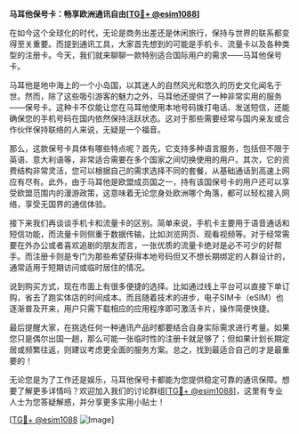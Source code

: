 **马耳他保号卡：畅享欧洲通讯自由[[TG💪+ @esim1088](https://t.me/s/esim1088)]**

在如今这个全球化的时代，无论是商务出差还是休闲旅行，保持与世界的联系都变得至关重要。而提到通讯工具，大家首先想到的可能是手机卡、流量卡以及各种类型的注册卡。今天，我们就来聊聊一款特别适合国际用户的需求——马耳他保号卡。

马耳他是地中海上的一个小岛国，以其迷人的自然风光和悠久的历史文化闻名于世。然而，除了这些吸引游客的魅力之外，马耳他还提供了一种非常实用的服务——保号卡。这种卡不仅能让您在马耳他使用本地号码拨打电话、发送短信，还能确保您的手机号码在国内依然保持活跃状态。这对于那些需要经常与国内亲友或合作伙伴保持联络的人来说，无疑是一个福音。

那么，这款保号卡具体有哪些特点呢？首先，它支持多种语言服务，包括但不限于英语、意大利语等，非常适合需要在多个国家之间切换使用的用户。其次，它的资费结构非常灵活，您可以根据自己的需求选择不同的套餐，从基础通话到高速上网应有尽有。此外，由于马耳他是欧盟成员国之一，持有该国保号卡的用户还可以享受欧盟范围内的漫游政策，这意味着无论您身处欧洲哪个角落，都可以轻松接入网络，享受无国界的通信体验。

接下来我们再谈谈手机卡和流量卡的区别。简单来说，手机卡主要用于语音通话和短信功能，而流量卡则侧重于数据传输，比如浏览网页、观看视频等。对于经常需要在外办公或者喜欢追剧的朋友而言，一张优质的流量卡绝对是必不可少的好帮手。而注册卡则是专门为那些希望获得本地号码但又不想长期绑定的人群设计的，通常适用于短期访问或临时居住的情况。

说到购买方式，现在市面上有很多便捷的选择。比如通过线上平台可以直接下单订购，省去了跑实体店的时间成本。而且随着技术的进步，电子SIM卡（eSIM）也逐渐普及开来，用户只需下载相应的应用程序即可激活卡片，操作简便快捷。

最后提醒大家，在挑选任何一种通讯产品时都要结合自身实际需求进行考量。如果您只是偶尔出国一趟，那么可能一张临时性的注册卡就足够了；但如果计划长期定居或频繁往返，则建议考虑更全面的服务方案。总之，找到最适合自己的才是最重要的！

无论您是为了工作还是娱乐，马耳他保号卡都能为您提供稳定可靠的通讯保障。想要了解更多详情吗？欢迎加入我们的讨论群组[[TG💪+ @esim1088](https://t.me/s/esim1088)]，这里有专业人士为您答疑解惑，并分享更多实用小贴士！

[[TG💪+ @esim1088](https://t.me/s/esim1088) ![Image](https://i.postimg.cc/4NQfJmqS/Snipaste-2025-05-13-00-14-12.png)]